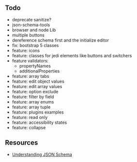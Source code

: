 ## Todo

- deprecate sanitize?
- json-schema-tools
- browser and node Lib
- multiple buttons
- dereference schema first and the initialize editor
- fix: bootstrap 5 classes
- feature: icons
- feature: classes for jedi elements like buttons and switchers
- feature validators: 
    - propertyNames
    - additionalProperties
- feature: array tabs
- feature: edit object values
- feature: edit array values
- feature: option exclude
- feature: filter by field
- feature: array enums
- feature: array tuple 
- feature: plugins examples
- feature: read only
- feature: accessibility states
- feature: collapse

## Resources
* [Understanding JSON Schema](http://json-schema.org/understanding-json-schema/index.html)
